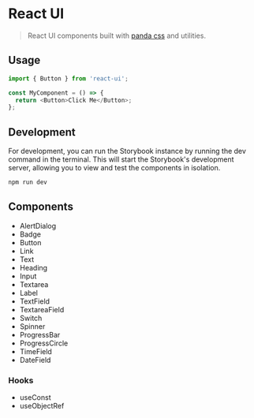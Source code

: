 # React UI

> React UI components built with [panda css][panda] and utilities.

## Usage

```js
import { Button } from 'react-ui';

const MyComponent = () => {
  return <Button>Click Me</Button>;
};
```

## Development

For development, you can run the Storybook instance by running the dev command in the terminal. This will start the Storybook's development server, allowing you to view and test the components in isolation.

```bash
npm run dev
```

## Components

- AlertDialog
- Badge
- Button
- Link
- Text
- Heading
- Input
- Textarea
- Label
- TextField
- TextareaField
- Switch
- Spinner
- ProgressBar
- ProgressCircle
- TimeField
- DateField

### Hooks

- useConst
- useObjectRef

[panda]: https://panda-css.com/
